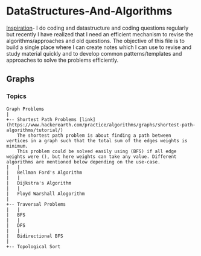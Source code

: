 # DataStructures-And-Algorithms
[Inspiration](https://leetcode.com/discuss/general-discussion/1003602/300-leetcode-problems-celebration/820387)- I do coding and datastructure and coding questions regularly but recently I have realized that I need an efficient mechanism to revise the algorithms/approaches and old questions. The objective of this file is to build a single place where I can create notes which I can use to revise and study material quickly and to develop common patterns/templates and approaches to solve the problems efficiently.

## Graphs
### Topics
    Graph Problems
    |
    +-- Shortest Path Problems [link](https://www.hackerearth.com/practice/algorithms/graphs/shortest-path-algorithms/tutorial/)
        The shortest path problem is about finding a path between  vertices in a graph such that the total sum of the edges weights is minimum.
        This problem could be solved easily using (BFS) if all edge weights were (), but here weights can take any value. Different algorithms are mentioned below depending on the use-case.
    |   |
    |   Bellman Ford's Algorithm
    |   |
    |   Dijkstra's Algorithm
    |   |
    |   Floyd Warshall Alogorithm
    |
    +-- Traversal Problems
    |   |
    |   BFS
    |   |
    |   DFS
    |   |
    |   Bidirectional BFS
    |
    +-- Topological Sort
